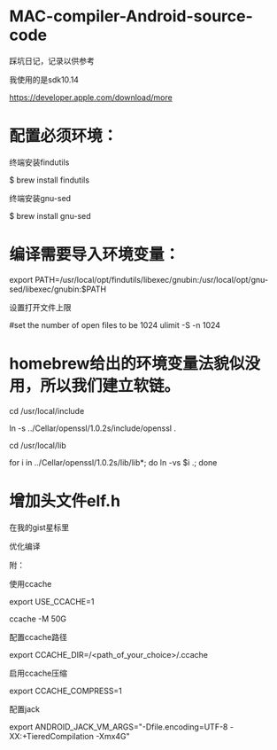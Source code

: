 # MAC-compiler-Android-source-code
踩坑日记，记录以供参考

我使用的是sdk10.14

https://developer.apple.com/download/more

# 配置必须环境：

终端安装findutils

$ brew install findutils

终端安装gnu-sed

$ brew install gnu-sed

# 编译需要导入环境变量：

export PATH=/usr/local/opt/findutils/libexec/gnubin:/usr/local/opt/gnu-sed/libexec/gnubin:$PATH

设置打开文件上限

#set the number of open files to be 1024 
ulimit -S -n 1024

# homebrew给出的环境变量法貌似没用，所以我们建立软链。

cd /usr/local/include

ln -s ../Cellar/openssl/1.0.2s/include/openssl .

cd /usr/local/lib

for i in ../Cellar/openssl/1.0.2s/lib/lib*; do ln -vs $i .; done

# 增加头文件elf.h
在我的gist星标里

优化编译

附：

使用ccache

export USE_CCACHE=1

ccache -M 50G

配置ccache路径

export CCACHE_DIR=/<path_of_your_choice>/.ccache

启用ccache压缩

export CCACHE_COMPRESS=1

配置jack

export ANDROID_JACK_VM_ARGS="-Dfile.encoding=UTF-8 -XX:+TieredCompilation -Xmx4G"

